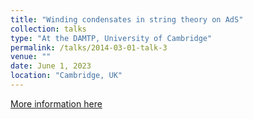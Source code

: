 ```yaml
---
title: "Winding condensates in string theory on AdS"
collection: talks
type: "At the DAMTP, University of Cambridge"
permalink: /talks/2014-03-01-talk-3
venue: ""
date: June 1, 2023
location: "Cambridge, UK"
---
```


[More information here](http://talks.cam.ac.uk/talk/index/200095)
